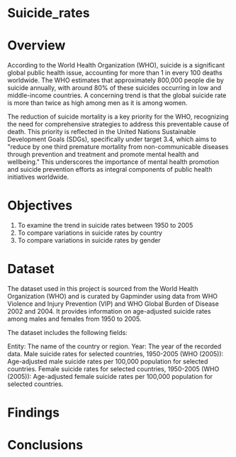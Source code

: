 # Suicide_rates

# Overview
According to the World Health Organization (WHO), suicide is a significant global public health issue, accounting for more than 1 in every 100 deaths worldwide. The WHO estimates that approximately 800,000 people die by suicide annually, with around 80% of these suicides occurring in low and middle-income countries. A concerning trend is that the global suicide rate is more than twice as high among men as it is among women.

The reduction of suicide mortality is a key priority for the WHO, recognizing the need for comprehensive strategies to address this preventable cause of death. This priority is reflected in the United Nations Sustainable Development Goals (SDGs), specifically under target 3.4, which aims to "reduce by one third premature mortality from non-communicable diseases through prevention and treatment and promote mental health and wellbeing." This underscores the importance of mental health promotion and suicide prevention efforts as integral components of public health initiatives worldwide.

# Objectives
1. To examine the trend in suicide rates between 1950 to 2005
2. To compare variations in suicide rates by country
3. To compare variations in suicide rates by gender

# Dataset

The dataset used in this project is sourced from the World Health Organization (WHO) and is curated by Gapminder using data from WHO Violence and Injury Prevention (VIP) and WHO Global Burden of Disease 2002 and 2004. It provides information on age-adjusted suicide rates among males and females from 1950 to 2005.

The dataset includes the following fields:

Entity: The name of the country or region.
Year: The year of the recorded data.
Male suicide rates for selected countries, 1950-2005 (WHO (2005)): Age-adjusted male suicide rates per 100,000 population for selected countries.
Female suicide rates for selected countries, 1950-2005 (WHO (2005)): Age-adjusted female suicide rates per 100,000 population for selected countries.

# Findings

# Conclusions
